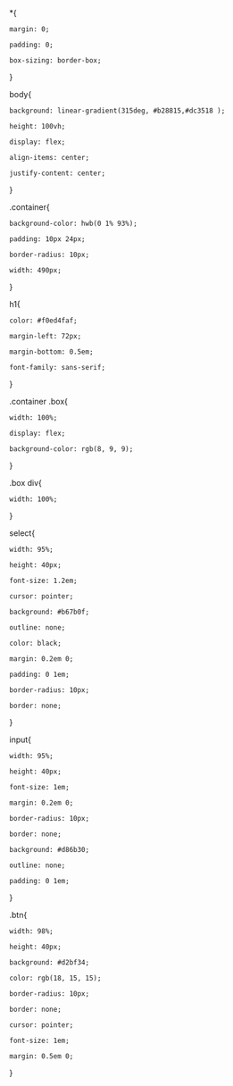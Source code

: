 *{

    margin: 0;

    padding: 0;

    box-sizing: border-box;

  }

  

  body{

    background: linear-gradient(315deg, #b28815,#dc3518 );

    height: 100vh;

    display: flex;

    align-items: center;

    justify-content: center;

  }

  

  .container{

    background-color: hwb(0 1% 93%);

    padding: 10px 24px;

    border-radius: 10px;

    width: 490px;

  }

  

  h1{

    color: #f0ed4faf;

    margin-left: 72px;

    margin-bottom: 0.5em;

    font-family: sans-serif;

  }

  

  

  .container .box{

    width: 100%;

    display: flex;

    background-color: rgb(8, 9, 9);

  }

  

  .box div{

    width: 100%;

  }

  

  select{

    width: 95%;

    height: 40px;

    font-size: 1.2em;

    cursor: pointer;

    background: #b67b0f;

    outline: none;

    color: black;

    margin: 0.2em 0;

    padding: 0 1em;

    border-radius: 10px;

    border: none;

  }

  

  

  input{

    width: 95%;

    height: 40px;

    font-size: 1em;

    margin: 0.2em 0;

    border-radius: 10px;

    border: none;

    background: #d86b30;

    outline: none;

    padding: 0 1em;

  }

  

  

  .btn{

    width: 98%;

    height: 40px;

    background: #d2bf34;

    color: rgb(18, 15, 15);

    border-radius: 10px;

    border: none;

    cursor: pointer;

    font-size: 1em;

    margin: 0.5em 0;

  }
